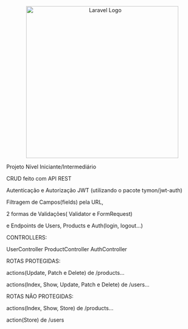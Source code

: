 <p align="center"><a href="https://laravel.com" target="_blank"><img src="https://raw.githubusercontent.com/laravel/art/master/logo-lockup/5%20SVG/2%20CMYK/1%20Full%20Color/laravel-logolockup-cmyk-red.svg" width="400" alt="Laravel Logo"></a></p>

Projeto Nível Iniciante/Intermediário 

CRUD feito com API REST

Autenticação e Autorização JWT (utilizando o pacote tymon/jwt-auth)

Filtragem de Campos(fields) pela URL,

2 formas de Validações( Validator e FormRequest)

e Endpoints de Users, Products e Auth(login, logout...)

CONTROLLERS:

UserController
ProductController
AuthController

ROTAS PROTEGIDAS:

actions(Update, Patch e Delete) de /products...

actions(Index, Show, Update, Patch e Delete) de /users...

ROTAS NÃO PROTEGIDAS:

actions(Index, Show, Store) de /products... 

action(Store) de /users
